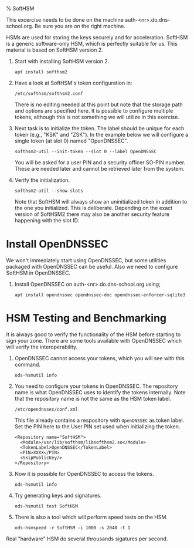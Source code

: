 % SoftHSM

This excercise needs to be done on the machine auth-\<nr\>.do.dns-school.org.
Be sure you are on the right machine.

HSMs are used for storing the keys securely and for acceleration. SoftHSM
is a generic software-only HSM, which is perfectly suitable for us. This
material is based on SoftHSM version 2.

1.  Start with installing SoftHSM version 2.

        apt install softhsm2

2.  Have a look at SoftHSM's token configuration in:

        /etc/softhsm/softhsm2.conf

    There is no editing needed at this point but note that the storage path and options
    are specified here.  It is possible to configure multiple tokens, although this is not
    something we will utilize in this exercise.

3.  Next task is to initialize the token. The label should be unique
    for each token (e.g., "KSK" and "ZSK"). In the example below we will
    configure a single token (at slot 0) named "OpenDNSSEC".

        softhsm2-util --init-token --slot 0 --label OpenDNSSEC

    You will be asked for a user PIN and a security officer SO-PIN number.
    These are needed later and cannot be retrieved later from the system.

4.  Verify the initialization.

        softhsm2-util --show-slots

    Note that SoftHSM will always show an uninitialized token in addition
    to the one you initialized. This is deliberate.  Depending on the exact
    version of SoftHSM2 there may also be another security feature happening
    with the slot ID.

# Install OpenDNSSEC

We won't immediately start using OpenDNSSEC, but some utilities packaged
with OpenDNSSEC can be useful.  Also we need to configure SoftHSM in
OpenDNSSEC.

1.  Install OpenDNSSEC on auth-\<nr\>.do.dns-school.org using;

        apt install opendnssec opendnssec-doc opendnssec-enforcer-sqlite3

# HSM Testing and Benchmarking

It is always good to verify the functionality of the HSM before starting
to sign your zone. There are some tools available with OpenDNSSEC which
will verify the interoperability.

1.  OpenDNSSEC cannot access your tokens, which you will see with this command.

        ods-hsmutil info

2.  You need to configure your tokens in OpenDNSSEC. The repository name
    is what OpenDNSSEC uses to identify the tokens internally. Note that
    the repository name is not the same as the HSM token label.

        /etc/opendnssec/conf.xml

    This file already contains a respository with `OpenDNSSEC` as token label.
    Set the PIN here to the User PIN set used when initializing the token.

        <Repository name="SoftHSM">
          <Module>/usr/lib/softhsm/libsofthsm2.so</Module>
          <TokenLabel>OpenDNSSEC</TokenLabel>
          <PIN>XXXX</PIN>
          <SkipPublicKey/>
        </Repository>

3.  Now it is possible for OpenDNSSEC to access the tokens.

        ods-hsmutil info

4.  Try generating keys and signatures.

        ods-hsmutil test SoftHSM

5.  There is also a tool which will perform speed tests on the HSM.

        ods-hsmspeed -r SoftHSM -i 1000 -s 2048 -t 1

Real "hardware" HSM do several throusands sigatures per second.

